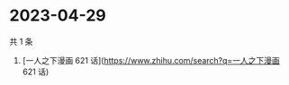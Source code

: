 # 2023-04-29

共 1 条

<!-- BEGIN ZHIHUSEARCH -->
<!-- 最后更新时间 Sat Apr 29 2023 04:18:24 GMT+0800 (China Standard Time) -->
1. [一人之下漫画 621 话](https://www.zhihu.com/search?q=一人之下漫画 621 话)
<!-- END ZHIHUSEARCH -->
